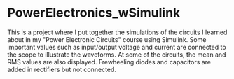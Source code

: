 # PowerElectronics_wSimulink
 This is a project where I put together the simulations of the circuits I learned about in my "Power Electronic Circuits" course using Simulink. Some important values such as input/output voltage and current are connected to the scope to 
illustrate the waveforms. At some of the circuits, the mean and RMS values are also displayed. Frewheeling diodes and capacitors are added in rectifiers but not connected.

